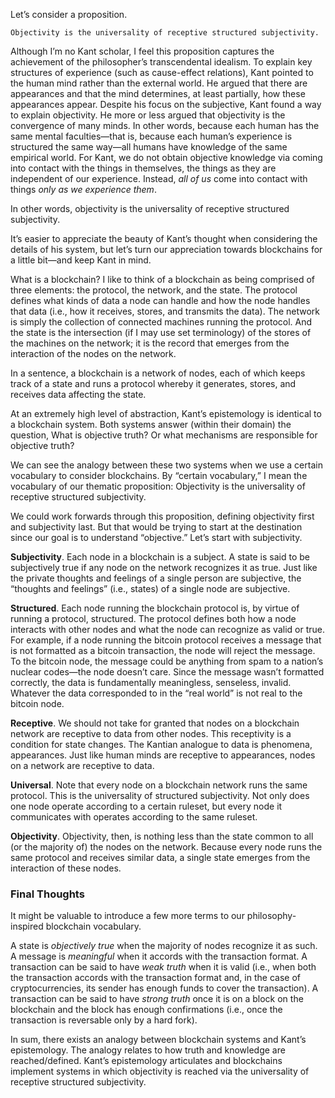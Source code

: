 Let’s consider a proposition.

    Objectivity is the universality of receptive structured subjectivity.

Although I’m no Kant scholar,  I feel this proposition captures the achievement of the philosopher’s transcendental idealism. To explain key structures of experience (such as cause-effect relations), Kant pointed to the human mind rather than the external world. He argued that there are appearances and that the mind determines, at least partially, how these appearances appear. Despite his focus on the subjective, Kant found a way to explain objectivity. He more or less argued that objectivity is the convergence of many minds. In other words, because each human has the same mental faculties—that is, because each human’s experience is structured the same way—all humans have knowledge of the same empirical world. For Kant, we do not obtain objective knowledge via coming into contact with the things in themselves, the things as they are independent of our experience. Instead, _all of us_ come into contact with things _only as we experience them_. 

In other words, objectivity is the universality of receptive structured subjectivity.

It’s easier to appreciate the beauty of Kant’s thought when considering the details of his system, but let’s turn our appreciation towards blockchains for a little bit—and keep Kant in mind.

What is a blockchain? I like to think of a blockchain as being comprised of three elements: the protocol, the network, and the state. The protocol defines what kinds of data a node can handle and how the node handles that data (i.e., how it receives, stores, and transmits the data). The network is simply the collection of connected machines running the protocol. And the state is the intersection (if I may use set terminology) of the stores of the machines on the network; it is the record that emerges from the interaction of the nodes on the network. 

In a sentence, a blockchain is a network of nodes, each of which keeps track of a state and runs a protocol whereby it generates, stores, and receives data affecting the state.

At an extremely high level of abstraction, Kant’s epistemology is identical to a blockchain system. Both systems answer (within their domain) the question, What is objective truth? Or what mechanisms are responsible for objective truth?

We can see the analogy between these two systems when we use a certain vocabulary to consider blockchains. By “certain vocabulary,” I mean the vocabulary of our thematic proposition: Objectivity is the universality of receptive structured subjectivity.

We could work forwards through this proposition, defining objectivity first and subjectivity last. But that would be trying to start at the destination since our goal is to understand “objective.” Let’s start with subjectivity.

**Subjectivity**. Each node in a blockchain is a subject. A state is said to be subjectively true if any node on the network recognizes it as true.  Just like the private thoughts and feelings of a single person are subjective, the “thoughts and feelings” (i.e., states) of a single node are subjective.

**Structured**. Each node running the blockchain protocol is, by virtue of running a protocol, structured. The protocol defines both how a node interacts with other nodes and what the node can recognize as valid or true. For example, if a node running the bitcoin protocol receives a message that is not formatted as a bitcoin transaction, the node will reject the message. To the bitcoin node, the message could be anything from spam to a nation’s nuclear codes—the node doesn’t care. Since the message wasn’t formatted correctly, the data is fundamentally meaningless, senseless, invalid.  Whatever the data corresponded to in the “real world” is not real to the bitcoin node.

**Receptive**. We should not take for granted that nodes on a blockchain network are receptive to data from other nodes. This receptivity is a condition for state changes. The Kantian analogue to data is phenomena, appearances. Just like human minds are receptive to appearances, nodes on a network are receptive to data.

**Universal**. Note that every node on a blockchain network runs the same protocol.  This is the universality of structured subjectivity. Not only does one node operate according to a certain ruleset, but every node it communicates with operates according to the same ruleset. 

**Objectivity**. Objectivity, then, is nothing less than the state common to all (or the majority of) the nodes on the network. Because every node runs the same protocol and receives similar data, a single state emerges from the interaction of these nodes. 

### Final Thoughts
It might be valuable to introduce a few more terms to our philosophy-inspired blockchain vocabulary.

A state is _objectively true_ when the majority of nodes recognize it as such. A message is _meaningful_  when it accords with the transaction format. A transaction can be said to have _weak truth_ when it is valid (i.e., when both the transaction accords with the transaction format and, in the case of cryptocurrencies, its sender has enough funds to cover the transaction). A transaction can be said to have _strong truth_ once it is on a block on the blockchain and the block has enough confirmations (i.e., once the transaction is reversable only by a hard fork). 

In sum, there exists an analogy between blockchain systems and Kant’s epistemology. The analogy relates to how truth and knowledge are reached/defined. Kant’s epistemology articulates and blockchains implement systems in which objectivity is reached via the universality of receptive structured subjectivity.
